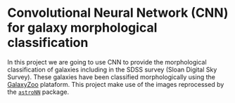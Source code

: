 # Convolutional Neural Network (CNN) for galaxy morphological classification

In this project we are going to use CNN to provide the morphological classification of galaxies including in the SDSS survey (Sloan Digital Sky Survey). These galaxies have been classified morphologically using the [GalaxyZoo](https://www.zooniverse.org/projects/zookeeper/galaxy-zoo/) plataform. 
This project make use of the images reprocessed by the  [`astroNN`](wwww) package. 
